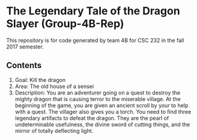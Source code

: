 # The Legendary Tale of the Dragon Slayer (Group-4B-Rep)
This repository is for code generated by team 4B for CSC 232 in the fall 2017 semester.


## Contents
1. Goal: Kill the dragon
2. Area: The old house of a sensei
3. Description:
You are an adventurer going on a quest to destroy the mighty dragon that is causing terror
to the miserable village. At the beginning of the game, you are given an ancient scroll by
your to help with a quest. The villager also gives you a torch. You need to find three
legendary artifacts to defeat the dragon. They are the pearl of undeterminable usefulness,
the divine sword of cutting things, and the mirror of totally deflecting light.

